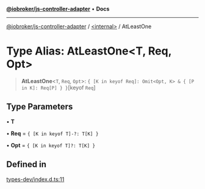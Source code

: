 [**@iobroker/js-controller-adapter**](../../README.md) • **Docs**

***

[@iobroker/js-controller-adapter](../../globals.md) / [\<internal\>](../README.md) / AtLeastOne

# Type Alias: AtLeastOne\<T, Req, Opt\>

> **AtLeastOne**\<`T`, `Req`, `Opt`\>: `{ [K in keyof Req]: Omit<Opt, K> & { [P in K]: Req[P] } }`\[keyof `Req`\]

## Type Parameters

• **T**

• **Req** = `{ [K in keyof T]-?: T[K] }`

• **Opt** = `{ [K in keyof T]?: T[K] }`

## Defined in

[types-dev/index.d.ts:11](https://github.com/ioBroker/ioBroker.js-controller/blob/98c8e13a2785a2eeac3b3ee2a60dcd41754c14ad/packages/types-dev/index.d.ts#L11)
